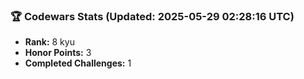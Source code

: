 ### 🏆 Codewars Stats (Updated: 2025-05-29 02:28:16 UTC)

- **Rank:** 8 kyu
- **Honor Points:** 3
- **Completed Challenges:** 1
